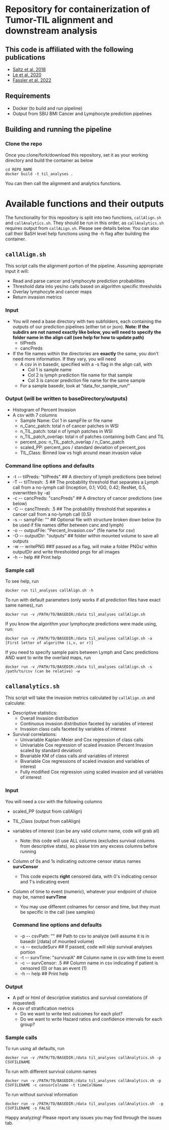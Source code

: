 # Repository for containerization of Tumor-TIL alignment and downstream analysis

## This code is affiliated with the following publications
- [Saltz et al. 2018](https://www.cell.com/cell-reports/fulltext/S2211-1247(18)30447-9?_returnURL=https%3A%2F%2Flinkinghub.elsevier.com%2Fretrieve%2Fpii%2FS2211124718304479%3Fshowall%3Dtrue)
- [Le et al. 2020](https://ajp.amjpathol.org/article/S0002-9440(20)30188-7/fulltext)
- [Fassler et al. 2022](https://pubmed.ncbi.nlm.nih.gov/35565277/)

## Requirements
- Docker (to build and run pipeline)
- Output from SBU BMI Cancer and Lymphocyte prediction pipelines

## Building and running the pipeline
### Clone the repo

Once you clone/fork/download this repository, set it as your working directory and build the container as below

```
cd REPO_NAME
docker build -t til_analyses .
```

You can then call the alignment and analytics functions. 
# Available functions and their outputs

The functionality for this repository is split into two functions, `callAlign.sh` and `callAnalytics.sh`. They should be run in this order, as `callAnalytics.sh` requires output from `callALign.sh`. Please see details below. You can also call their BaSH level help functions using the -h flag after building the container.
## `callAlign.sh`

This script calls the alignment portion of the pipeline. Assuming appropriate input it will:
- Read and parse cancer and lymphocyte prediction probabilities
- Threshold data into yes/no calls based on algorithm specific thresholds
- Overlay lymphocyte and cancer maps
- Return invasion metrics

### Input
- You will need a base directory with two subfolders, each containing the outputs of our prediction pipelines (either txt or json). **Note: If the subdirs are not named exactly like below, you will need to specify the folder name in the align call (see help for how to update path)**
  * tilPreds 
  * cancPreds
- If the file names within the directories are __exactly__ the same, you don't need more information. If they vary, you will need
  * A csv in in basedir, specified with a -s flag in the align call, with
    - Col 1 is sample name
    - Col 2 is lymph prediction file name for that sample
    - Col 3 is cancer prediction file name for the same sample
  * For a sample basedir, look at "data_for_sample_run/"
### Output (will be written to baseDirectory/outputs)
- Histogram of Percent Invasion
- A csv with 7 columns
  * Sample Name: Col 1 in sampFile or file name
  * n_Canc_patch: total n of cancer patches in WSI
  * n_TIL_patch: total n of lymph patches in WSI
  * n_TIL_patch_overlap: total n of patches containing both Canc and TIL
  * percent_pos: n_TIL_patch_overlap / n_Canc_patch
  * scaled_PP: percent_pos / standard deviation of percent_pos
  * TIL_Class: Binned low vs high around mean invasion value

### Command line options and defaults 

   * -t -- tilPreds: "tilPreds" ## A directory of lymph predictions (see below)
   * -T -- tilThresh: .5 ## The probability threshold that separates a Lymph call from a no-lymph call (Inception, 0.1; VGG, 0.42; ResNet, 0.5, overwritten by -a)
   * -c -- cancPreds: "cancPreds" ## A directory of cancer predictions (see below)
   * -C -- cancThresh: .5 ## The probability threshold that separates a cancer call from a no-lymph call (0.5)
   * -s -- sampFile: "" ## Optional file with structure broken down below (to be used if file names differ between canc and lymph)
   * -o -- outputFile: "Percent_Invasion.csv" (file name for csv)
   * -O -- outputDir: "outputs" ## folder within mounted volume to save all outputs
   * -w -- writePNG ##If passed as a flag, will make a folder PNGs/ within outputDir and write thresholded pngs for all images
   * -h -- help ## Print help

### Sample call

To see help, run

```
docker run til_analyses callAlign.sh -h
```
 To run with default parameters (only works if all prediction files have exact same names), run
```
docker run -v /PATH/TO/BASEDIR:/data til_analyses callAlign.sh
```
If you know the algorithm your lymphocyte predictions were made using, run:
```
docker run -v /PATH/TO/BASEDIR:/data til_analyses callAlign.sh -a [First letter of algorithm (i,v, or r)]
```
If you need to specify sample pairs between Lymph and Canc predictions AND want to write the overlaid maps, run 
```
docker run -v /PATH/TO/BASEDIR:/data til_analyses callAlign.sh -s /path/to/csv (can be relative) -w
```
## `callanalytics.sh`

This script will take the invasion metrics calculated by `callAlign.sh` and calculate:
- Descriptive statistics:
  * Overall Invasion distribution
  * Continuous invasion distribution faceted by variables of interest
  * Invasion class calls faceted by variables of interest
- Survival correlations:
  * Univariable Kaplan-Meier and Cox regression of class calls
  * Univariable Cox regression of scaled invasion (Percent Invasion scaled by standard deviation)
  * Bivariable KM of class calls and variables of interest
  * Bivariable Cox regressions of scaled invasion and variables of interest
  * Fully modified Cox regression using scaled invasion and all variables of interest

### Input
You will need a csv with the following columns
- scaled_PP (output from callAlign)
- TIL_Class (output from callAlign)
- variables of interest (can be any valid column name, code will grab all)
  * Note: this code will use ALL columns (excludes survival columns from descriptive stats), so please trim any excess columns before running
- Column of 0s and 1s indicating outcome censor status names **survCensor**
  * This code expects __right__ censored data, with 0's indicating censor and 1's indicating event
- Column of time to event (numeric), whatever your endpoint of choice may be, named **survTime**
  * You may use different colnames for censor and time, but they must be specific in the call (see samples)
  
  ### Command line options and defaults 

   * -p -- csvPath: "" ## Path to csv to analyze (will assume it is in basedir [/data] of mounted volume)
   * -s -- excludeSurv ## If passed, code will skip survival analyses portion
   * -t -- survTime: "survivalA" ## Column name in csv with time to event
   * -c -- survCensor: .5 ## Column name in csv indicating if patient is censored (0) or has an event (1)
   * -h -- help ## Print help
   
### Output
- A pdf or html of descriptive statistics and survival correlations (if requested)
- A csv of stratification metrics
  * Do we want to write test outcomes for each plot?
  * Do we want to write Hazard ratios and confidence intervals for each group?

### Sample calls

To run using all defaults, run
```
docker run -v /PATH/TO/BASEDIR:/data til_analyses callAnalytics.sh -p CSVFILENAME 
```

To run with different survival column names
```
docker run -v /PATH/TO/BASEDIR:/data til_analyses callAnalytics.sh -p CSVFILENAME -c censorColname -t timeColName
```

To run without survival information
```
docker run -v /PATH/TO/BASEDIR:/data til_analyses callAnalytics.sh  -p CSVFILENAME -s FALSE 
```


Happy analyzing! Please report any issues you may find through the issues tab.
